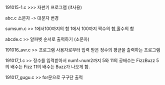 191015-1.c >>> 자판기 프로그램 (if사용)  

abc.c 소문자 -> 대문자 변경

sumsum.c >> 1에서100까지의 합 1에서 100까지 짝수의 합,홀수의 합

abcde.c  >> 알파벳 순서로 출력하기 (소문자)

191016_avr.c >> 프로그램 사용자로부터 입력 받은 정수의 평균을 출력하는 프로그램

191017_1.c	>> 정수를 입력받아서 num1~num2까지 5와 11의 공배수는 FizzBuzz 5의 배수는 Fizz 11의 배수는 Buzz가 나오게 함.

191017_gugu.c >> for문으로 구구단 출력 
